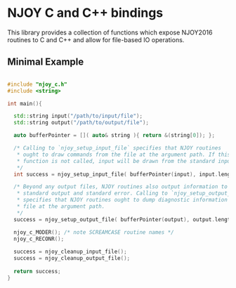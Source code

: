 NJOY C and C++ bindings
=======

This library provides a collection of functions which expose NJOY2016 routines
to C and C++ and allow for file-based IO operations.

Minimal Example
---------------

```c++

#include "njoy_c.h"
#include <string>

int main(){

  std::string input("/path/to/input/file");
  std::string output("/path/to/output/file");

  auto bufferPointer = []( auto& string ){ return &(string[0]); };

  /* Calling to `njoy_setup_input_file` specifies that NJOY routines
   * ought to draw commands from the file at the argument path. If this
   * function is not called, input will be drawn from the standard input
   */
  int success = njoy_setup_input_file( bufferPointer(input), input.length() );

  /* Beyond any output files, NJOY routines also output information to
   * standard output and standard error. Calling to `njoy_setup_output_file` 
   * specifies that NJOY routines ought to dump diagnostic information to the
   * file at the argument path.
   */
  success = njoy_setup_output_file( bufferPointer(output), output.length() );

  njoy_c_MODER(); /* note SCREAMCASE routine names */
  njoy_c_RECONR();
  
  success = njoy_cleanup_input_file();
  success = njoy_cleanup_output_file();
  
  return success;
}

```
